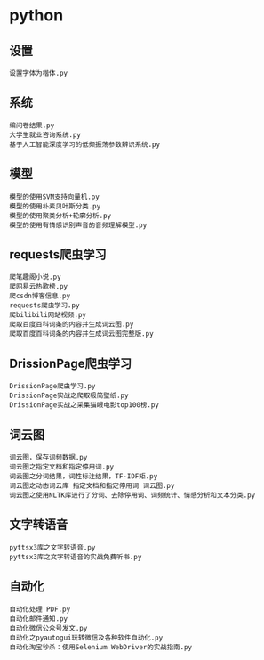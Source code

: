 # python
## 设置
    设置字体为楷体.py
## 系统
    编问卷结果.py
    大学生就业咨询系统.py
    基于人工智能深度学习的低频振荡参数辨识系统.py
## 模型
    模型的使用SVM支持向量机.py
    模型的使用朴素贝叶斯分类.py
    模型的使用聚类分析+轮廓分析.py
    模型的使用有情感识别声音的音频理解模型.py
## requests爬虫学习
    爬笔趣阁小说.py
    爬网易云热歌榜.py
    爬csdn博客信息.py
    requests爬虫学习.py
    爬bilibili网站视频.py
    爬取百度百科词条的内容并生成词云图.py
    爬取百度百科词条的内容并生成词云图完整版.py
## DrissionPage爬虫学习
    DrissionPage爬虫学习.py
    DrissionPage实战之爬取极简壁纸.py
    DrissionPage实战之采集猫眼电影top100榜.py
## 词云图
    词云图，保存词频数据.py
    词云图之指定文档和指定停用词.py
    词云图之分词结果，词性标注结果，TF-IDF矩.py
    词云图之动态词云库 指定文档和指定停用词 词云图.py
    词云图之使用NLTK库进行了分词、去除停用词、词频统计、情感分析和文本分类.py
## 文字转语音
    pyttsx3库之文字转语音.py
    pyttsx3库之文字转语音的实战免费听书.py
## 自动化
    自动化处理 PDF.py
    自动化邮件通知.py
    自动化微信公众号发文.py
    自动化之pyautogui玩转微信及各种软件自动化.py
    自动化淘宝秒杀：使用Selenium WebDriver的实战指南.py
